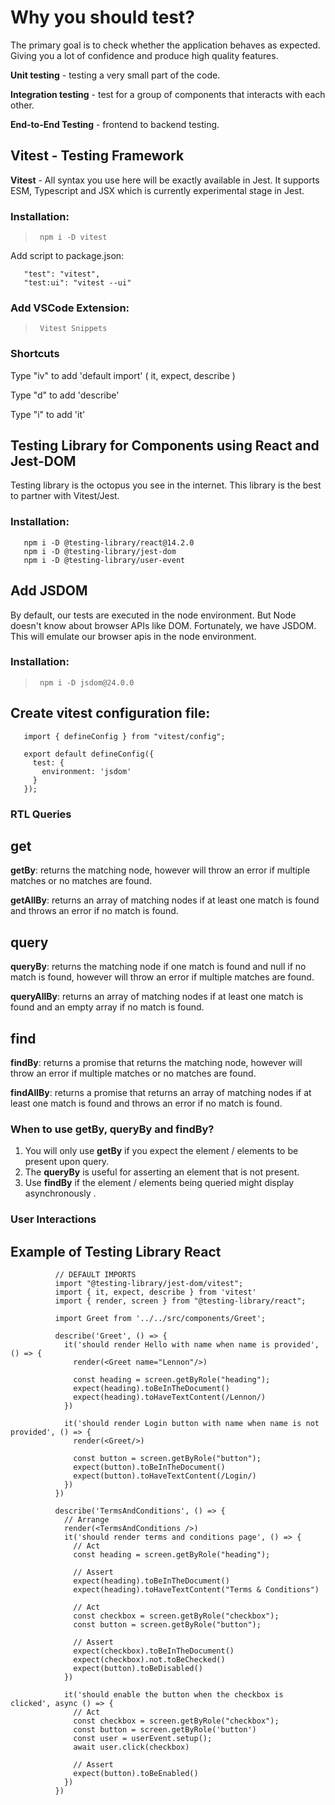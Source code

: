 # Why you should test?
The primary goal is to check whether the application behaves as expected. Giving you a lot of confidence and produce high quality features.

**Unit testing** - testing a very small part of the code.

**Integration testing** - test for a group of components that interacts with each other.

**End-to-End Testing** - frontend to backend testing.

## Vitest - Testing Framework
**Vitest** - All syntax you use here will be exactly available in Jest. It supports ESM, Typescript and JSX which is currently experimental stage in Jest.

### Installation: 
>      npm i -D vitest

Add script to package.json:
>      
       "test": "vitest",
       "test:ui": "vitest --ui"

### Add VSCode Extension:
>      Vitest Snippets

### Shortcuts
Type "iv" to add 'default import' ( it, expect, describe )

Type "d" to add 'describe'

Type "i" to add 'it'

## Testing Library for Components using React and Jest-DOM 

Testing library is the octopus you see in the internet. This library is the best to partner with Vitest/Jest.

### Installation: 
>       
       npm i -D @testing-library/react@14.2.0
       npm i -D @testing-library/jest-dom
       npm i -D @testing-library/user-event


## Add JSDOM
By default, our tests are executed in the node environment. But Node doesn't know about browser APIs like DOM. Fortunately, we have JSDOM. This will emulate our browser apis in the node environment.

### Installation: 
>      npm i -D jsdom@24.0.0

## Create vitest configuration file:
>       
       import { defineConfig } from "vitest/config";

       export default defineConfig({
         test: {
           environment: 'jsdom'
         }
       });

### RTL Queries
## get
**getBy**: returns the matching node, however will throw an error if multiple matches or no matches are found.

**getAllBy**: returns an array of matching nodes if at least one match is found and throws an error if no match is found.

## query
**queryBy**: returns the matching node if one match is found and null if no match is found, however will throw an error if multiple matches are found.

**queryAllBy**: returns an array of matching nodes if at least one match is found and an empty array if no match is found.

## find
**findBy**: returns a promise that returns the matching node, however will throw an error if multiple matches or no matches are found.

**findAllBy**: returns a promise that returns an array of matching nodes if at least one match is found and throws an error if no match is found.

### When to use getBy, queryBy and findBy?
1. You will only use **getBy** if you expect the element / elements to be present upon query.
2. The **queryBy** is useful for asserting an element that is not present.
3. Use **findBy** if the element / elements being queried might display asynchronously .

### User Interactions
       

## Example of Testing Library React
>              
              // DEFAULT IMPORTS
              import "@testing-library/jest-dom/vitest";
              import { it, expect, describe } from 'vitest'
              import { render, screen } from "@testing-library/react";
              
              import Greet from '../../src/components/Greet';
              
              describe('Greet', () => {
                it('should render Hello with name when name is provided', () => {
                  render(<Greet name="Lennon"/>)
              
                  const heading = screen.getByRole("heading");
                  expect(heading).toBeInTheDocument()
                  expect(heading).toHaveTextContent(/Lennon/)
                })
              
                it('should render Login button with name when name is not provided', () => {
                  render(<Greet/>)
              
                  const button = screen.getByRole("button");
                  expect(button).toBeInTheDocument()
                  expect(button).toHaveTextContent(/Login/)
                })
              })
              
              describe('TermsAndConditions', () => {
                // Arrange
                render(<TermsAndConditions />)
                it('should render terms and conditions page', () => {
                  // Act
                  const heading = screen.getByRole("heading");
                  
                  // Assert
                  expect(heading).toBeInTheDocument()
                  expect(heading).toHaveTextContent("Terms & Conditions")
                  
                  // Act
                  const checkbox = screen.getByRole("checkbox");
                  const button = screen.getByRole("button");
              
                  // Assert
                  expect(checkbox).toBeInTheDocument()
                  expect(checkbox).not.toBeChecked()
                  expect(button).toBeDisabled()
                })
              
                it('should enable the button when the checkbox is clicked', async () => {
                  // Act
                  const checkbox = screen.getByRole("checkbox");
                  const button = screen.getByRole('button')
                  const user = userEvent.setup();
                  await user.click(checkbox)
              
                  // Assert
                  expect(button).toBeEnabled()
                })
              })


